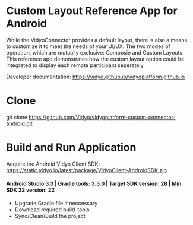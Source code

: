 # Custom Layout Reference App for Android
While the VidyoConnector provides a default layout, there is also a means to customize it to meet the needs of your UI/UX. The two modes of operation, which are mutually exclusive: Composie and Custom Layouts. This reference app demonstrates how the custom layout option could be integrated to display each remote participant seperately.

Developer documentation: https://vidyo.github.io/vidyoplatform.github.io

# Clone
git clone https://github.com/Vidyo/vidyoplatform-custom-connector-android.git

# Build and Run Application

Acquire the Android Vidyo Client SDK: https://static.vidyo.io/latest/package/VidyoClient-AndroidSDK.zip

#### Android Studio 3.3 | Gradle tools: 3.3.0 | Target SDK version: 28 | Min SDK 22 version: 22

- Upgrade Gradle file if neccessary
- Download required build-tools
- Sync/Clean/Build the project
